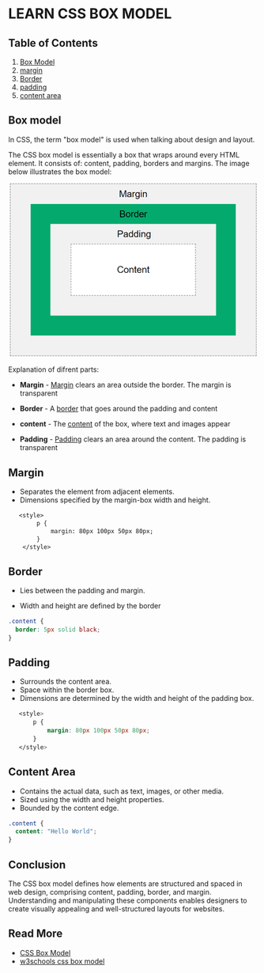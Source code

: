 #  LEARN CSS BOX MODEL
## Table of Contents

1. [Box Model](#box-model)
2. [margin](#margin)
3. [Border](#border)
4. [padding](#padding)
5. [content area](#content-area)

## Box model
In CSS, the term "box model" is used when talking about design and layout.

The CSS box model is essentially a box that wraps around every HTML element. It consists of: content, padding, borders and margins. The image below illustrates the box model:

![the css box model](./assets/image.png)

Explanation of difrent parts:

- **Margin** - [Margin](https://www.geeksforgeeks.org/css-margins-padding/) clears an area outside the border. The margin is transparent

- **Border** - A [border](https://www.geeksforgeeks.org/css-borders/) that goes around the padding and content

- **content** - The [content](https://www.geeksforgeeks.org/css-box-model/) of the box, where text and images appear

- **Padding** - [Padding](https://www.geeksforgeeks.org/css-margins-padding/) clears an area around the content. The padding is transparent


## Margin
- Separates the element from adjacent elements.
- Dimensions specified by the margin-box width and height.
```
   <style>
        p {
            margin: 80px 100px 50px 80px;
        }
    </style>
```
## Border
- Lies between the padding and margin.

- Width and height are defined by the border
```css
.content {
  border: 5px solid black;
}
```

## Padding
- Surrounds the content area.
- Space within the border box.
- Dimensions are determined by the width and height of the padding box.
 ```css
    <style>
        p {
            margin: 80px 100px 50px 80px;
        }
    </style>
 ```




## Content Area
- Contains the actual data, such as text, images, or other media.
- Sized using the width and height properties.
- Bounded by the content edge.

```css
.content {
  content: "Hello World";
}
```
## Conclusion 


The CSS box model defines how elements are structured and spaced in web design, comprising content, padding, border, and margin. Understanding and manipulating these components enables designers to create visually appealing and well-structured layouts for websites.
## Read More 
- [CSS Box Model ](https://www.javatpoint.com/css-box-model)
- [w3schools css box model](https://www.w3schools.com/css/css_boxmodel.asp)